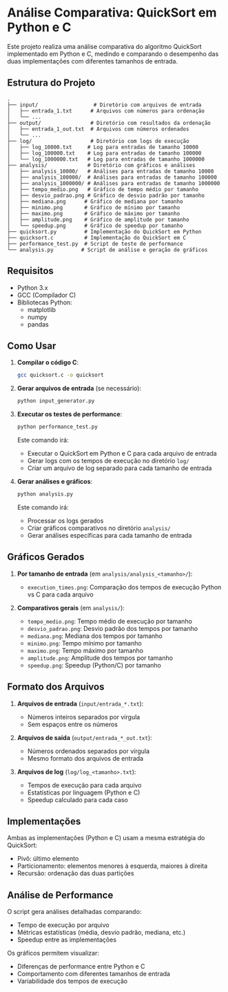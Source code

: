# Análise Comparativa: QuickSort em Python e C

Este projeto realiza uma análise comparativa do algoritmo QuickSort implementado em Python e C, medindo e comparando o desempenho das duas implementações com diferentes tamanhos de entrada.

## Estrutura do Projeto

```
.
├── input/                  # Diretório com arquivos de entrada
│   ├── entrada_1.txt      # Arquivos com números para ordenação
│   └── ...
├── output/                # Diretório com resultados da ordenação
│   ├── entrada_1_out.txt  # Arquivos com números ordenados
│   └── ...
├── log/                   # Diretório com logs de execução
│   ├── log_10000.txt     # Log para entradas de tamanho 10000
│   ├── log_100000.txt    # Log para entradas de tamanho 100000
│   └── log_1000000.txt   # Log para entradas de tamanho 1000000
├── analysis/             # Diretório com gráficos e análises
│   ├── analysis_10000/   # Análises para entradas de tamanho 10000
│   ├── analysis_100000/  # Análises para entradas de tamanho 100000
│   ├── analysis_1000000/ # Análises para entradas de tamanho 1000000
│   ├── tempo_medio.png   # Gráfico de tempo médio por tamanho
│   ├── desvio_padrao.png # Gráfico de desvio padrão por tamanho
│   ├── mediana.png      # Gráfico de mediana por tamanho
│   ├── minimo.png       # Gráfico de mínimo por tamanho
│   ├── maximo.png       # Gráfico de máximo por tamanho
│   ├── amplitude.png    # Gráfico de amplitude por tamanho
│   └── speedup.png      # Gráfico de speedup por tamanho
├── quicksort.py         # Implementação do QuickSort em Python
├── quicksort.c          # Implementação do QuickSort em C
├── performance_test.py  # Script de teste de performance
└── analysis.py         # Script de análise e geração de gráficos
```

## Requisitos

- Python 3.x
- GCC (Compilador C)
- Bibliotecas Python:
  - matplotlib
  - numpy
  - pandas

## Como Usar

1. **Compilar o código C**:
   ```bash
   gcc quicksort.c -o quicksort
   ```

2. **Gerar arquivos de entrada** (se necessário):
   ```bash
   python input_generator.py
   ```

3. **Executar os testes de performance**:
   ```bash
   python performance_test.py
   ```
   Este comando irá:
   - Executar o QuickSort em Python e C para cada arquivo de entrada
   - Gerar logs com os tempos de execução no diretório `log/`
   - Criar um arquivo de log separado para cada tamanho de entrada

4. **Gerar análises e gráficos**:
   ```bash
   python analysis.py
   ```
   Este comando irá:
   - Processar os logs gerados
   - Criar gráficos comparativos no diretório `analysis/`
   - Gerar análises específicas para cada tamanho de entrada

## Gráficos Gerados

1. **Por tamanho de entrada** (em `analysis/analysis_<tamanho>/`):
   - `execution_times.png`: Comparação dos tempos de execução Python vs C para cada arquivo

2. **Comparativos gerais** (em `analysis/`):
   - `tempo_medio.png`: Tempo médio de execução por tamanho
   - `desvio_padrao.png`: Desvio padrão dos tempos por tamanho
   - `mediana.png`: Mediana dos tempos por tamanho
   - `minimo.png`: Tempo mínimo por tamanho
   - `maximo.png`: Tempo máximo por tamanho
   - `amplitude.png`: Amplitude dos tempos por tamanho
   - `speedup.png`: Speedup (Python/C) por tamanho

## Formato dos Arquivos

1. **Arquivos de entrada** (`input/entrada_*.txt`):
   - Números inteiros separados por vírgula
   - Sem espaços entre os números

2. **Arquivos de saída** (`output/entrada_*_out.txt`):
   - Números ordenados separados por vírgula
   - Mesmo formato dos arquivos de entrada

3. **Arquivos de log** (`log/log_<tamanho>.txt`):
   - Tempos de execução para cada arquivo
   - Estatísticas por linguagem (Python e C)
   - Speedup calculado para cada caso

## Implementações

Ambas as implementações (Python e C) usam a mesma estratégia do QuickSort:
- Pivô: último elemento
- Particionamento: elementos menores à esquerda, maiores à direita
- Recursão: ordenação das duas partições

## Análise de Performance

O script gera análises detalhadas comparando:
- Tempo de execução por arquivo
- Métricas estatísticas (média, desvio padrão, mediana, etc.)
- Speedup entre as implementações

Os gráficos permitem visualizar:
- Diferenças de performance entre Python e C
- Comportamento com diferentes tamanhos de entrada
- Variabilidade dos tempos de execução
